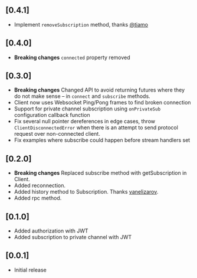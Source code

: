 ## [0.4.1]
* Implement `removeSubscription` method, thanks [@tiamo](https://github.com/tiamo)

## [0.4.0]
* **Breaking changes** `connected` property removed

## [0.3.0]
* **Breaking changes** Changed API to avoid returning futures where they do not make sense – in `connect` and `subscribe` methods.
* Client now uses Websocket Ping/Pong frames to find broken connection
* Support for private channel subscription using `onPrivateSub` configuration callback function
* Fix several null pointer dereferences in edge cases, throw `ClientDisconnectedError` when there is an attempt to send protocol request over non-connected client.
* Fix examples where subscribe could happen before stream handlers set

## [0.2.0]
* **Breaking changes** Replaced subscribe method with getSubscription in Client. 
* Added reconnection.
* Added history method to Subscription. Thanks [vanelizarov](https://github.com/vanelizarov).
* Added rpc method.

## [0.1.0]
* Added authorization with JWT
* Added subscription to private channel with JWT

## [0.0.1]

* Initial release